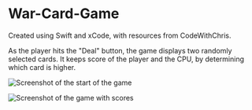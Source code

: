 # War-Card-Game

Created using Swift and xCode, with resources from CodeWithChris. 

As the player hits the "Deal" button, the game displays two randomly selected cards. It keeps score of the player and the CPU, by determining which card is higher. 

![Screenshot of the start of the game](https://raw.github.com/nitisha-b/War-Card-Game/master/Screenshot1.png)

![Screenshot of the game with scores](https://raw.github.com/nitisha-b/War-Card-Game/master/Screenshot2.png)

